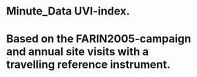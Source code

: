 # Minute_Data UVI-index.
# Based on the FARIN2005-campaign and annual site visits with a travelling reference instrument.


